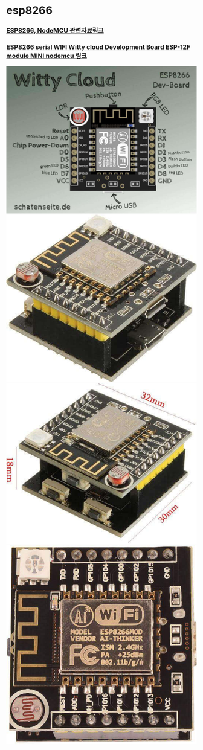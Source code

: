 # esp8266

### [ESP8266, NodeMCU 관련자료링크](https://jpralves.net/post/2016/11/15/esp8266.html#.WhoEskpl8uU)  
### [ESP8266 serial WIFI Witty cloud Development Board ESP-12F module MINI nodemcu 링크](https://jpralves.net/post/2016/11/15/esp8266.html#gizwits-wifi-witty-esp8266-esp-12f)  
![](https://github.com/mtinet/esp8266/blob/master/image/gizwits_pinout_67.jpg?raw=true)
![](https://github.com/mtinet/esp8266/blob/master/image/gizwits-wifi-witty-esp8266-esp_1.jpg?raw=true)
![](https://github.com/mtinet/esp8266/blob/master/image/gizwits_dimensions_24.jpg?raw=true)
![](https://github.com/mtinet/esp8266/blob/master/image/gizwits_pinout_66.jpg?raw=true)
